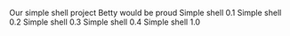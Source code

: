 Our simple shell project
Betty would be proud
Simple shell 0.1
Simple shell 0.2
Simple shell 0.3
Simple shell 0.4
Simple shell 1.0

